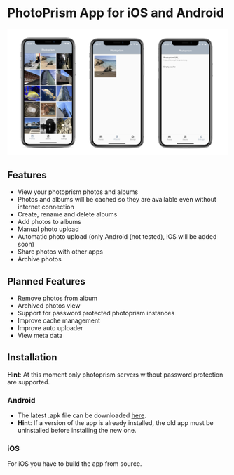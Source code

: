 # PhotoPrism App for iOS and Android

![alt text](assets/iphone_photo.png "iPhone App Photos View")

## Features
- View your photoprism photos and albums
- Photos and albums will be cached so they are available even without internet connection
- Create, rename and delete albums
- Add photos to albums
- Manual photo upload
- Automatic photo upload (only Android (not tested), iOS will be added soon)
- Share photos with other apps
- Archive photos

## Planned Features
- Remove photos from album
- Archived photos view
- Support for password protected photoprism instances
- Improve cache management
- Improve auto uploader
- View meta data

## Installation
**Hint**: At this moment only photoprism servers without password protection are supported.
### Android
- The latest .apk file can be downloaded [here](https://github.com/photoprism/photoprism-mobile/releases/download/latest/photoprism.apk).
- **Hint**: If a version of the app is already installed, the old app must be uninstalled before installing the new one.

### iOS
For iOS you have to build the app from source.
